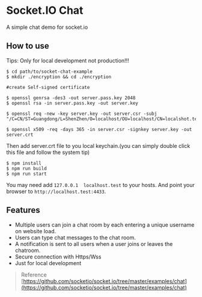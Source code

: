 # Socket.IO Chat

A simple chat demo for socket.io

## How to use
Tips: Only for local development not production!!! 

```
$ cd path/to/socket-chat-example
$ mkdir ./encryption && cd ./encryption

#create Self-signed certificate

$ openssl genrsa -des3 -out server.pass.key 2048
$ openssl rsa -in server.pass.key -out server.key
 
$ openssl req -new -key server.key -out server.csr -subj "/C=CN/ST=Guangdong/L=ShenZhen/O=localhost/OU=localhost/CN=localshot.test"

$ openssl x509 -req -days 365 -in server.csr -signkey server.key -out server.crt
```
Then add server.crt file to you local keychain.(you can simply double click this file and follow the system tip)
```
$ npm install
$ npm run build
$ npm run start
```
You may need add ```127.0.0.1  localhost.test``` to your hosts.
And point your browser to `http://localhost.test:4433`. 

## Features

- Multiple users can join a chat room by each entering a unique username
on website load.
- Users can type chat messages to the chat room.
- A notification is sent to all users when a user joins or leaves
the chatroom.
- Secure connection with Https/Wss
- Just for local development

> Reference
[https://github.com/socketio/socket.io/tree/master/examples/chat](https://github.com/socketio/socket.io/tree/master/examples/chat)
